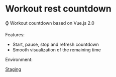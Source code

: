 # Workout rest countdown

:watch: Workout countdown based on Vue.js 2.0

Features:

* Start, pause, stop and refresh countdown
* Smooth visualization of the remaining time

Environment:

[Staging](https://workout-rest-countdown.herokuapp.com)